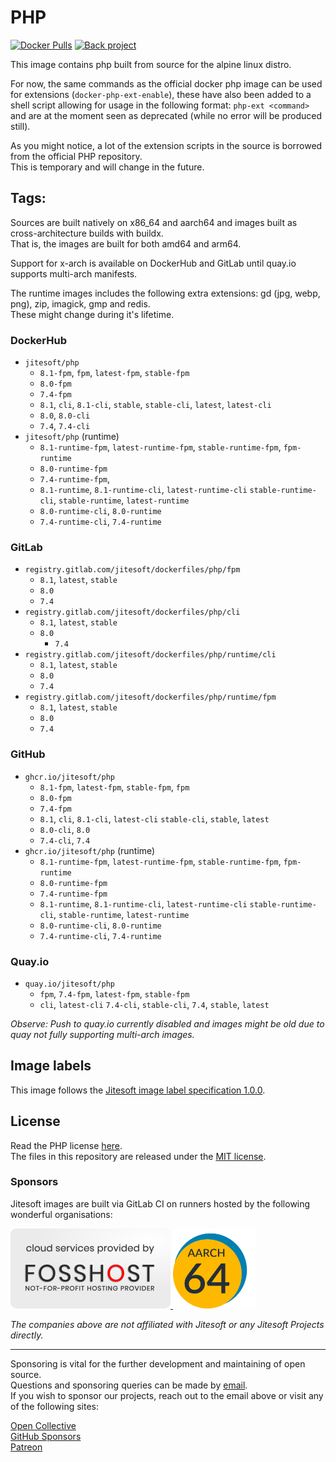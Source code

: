 # PHP

[![Docker Pulls](https://img.shields.io/docker/pulls/jitesoft/php.svg)](https://hub.docker.com/r/jitesoft/php)
[![Back project](https://img.shields.io/badge/Open%20Collective-Tip%20the%20devs!-blue.svg)](https://opencollective.com/jitesoft-open-source)

This image contains php built from source for the alpine linux distro.  

For now, the same commands as the official docker php image can be used for extensions (`docker-php-ext-enable`), these have also been added to
a shell script allowing for usage in the following format: `php-ext <command>` and are at the moment seen as deprecated (while no error will be produced still).

As you might notice, a lot of the extension scripts in the source is borrowed from the official PHP repository.  
This is temporary and will change in the future.

## Tags:

Sources are built natively on x86_64 and aarch64 and images built as cross-architecture builds with buildx.  
That is, the images are built for both amd64 and arm64.  

Support for x-arch is available on DockerHub and GitLab until quay.io supports multi-arch manifests.

The runtime images includes the following extra extensions: gd (jpg, webp, png), zip, imagick, gmp and redis.  
These might change during it's lifetime.

### DockerHub

* `jitesoft/php`
    * `8.1-fpm`, `fpm`, `latest-fpm`, `stable-fpm` 
    * `8.0-fpm`
    * `7.4-fpm`
    * `8.1`, `cli`, `8.1-cli`, `stable`, `stable-cli`, `latest`, `latest-cli`
    * `8.0`, `8.0-cli`
    * `7.4`, `7.4-cli`
* `jitesoft/php` (runtime)
  * `8.1-runtime-fpm`, `latest-runtime-fpm`, `stable-runtime-fpm`, `fpm-runtime`
  * `8.0-runtime-fpm`
  * `7.4-runtime-fpm`,
  * `8.1-runtime`, `8.1-runtime-cli`, `latest-runtime-cli` `stable-runtime-cli`, `stable-runtime`, `latest-runtime`
  * `8.0-runtime-cli`, `8.0-runtime`
  * `7.4-runtime-cli`, `7.4-runtime`
  
### GitLab

* `registry.gitlab.com/jitesoft/dockerfiles/php/fpm`
    * `8.1`, `latest`, `stable`
    * `8.0`
    * `7.4`
* `registry.gitlab.com/jitesoft/dockerfiles/php/cli`
  * `8.1`, `latest`, `stable`
  * `8.0`
    * `7.4`
* `registry.gitlab.com/jitesoft/dockerfiles/php/runtime/cli`
  * `8.1`, `latest`, `stable`
  * `8.0`
  * `7.4`
* `registry.gitlab.com/jitesoft/dockerfiles/php/runtime/fpm`
  * `8.1`, `latest`, `stable`
  * `8.0`
  * `7.4`
  
### GitHub

* `ghcr.io/jitesoft/php`
    * `8.1-fpm`, `latest-fpm`, `stable-fpm`, `fpm`
    * `8.0-fpm`
    * `7.4-fpm`
    * `8.1`, `cli`, `8.1-cli`, `latest-cli` `stable-cli`, `stable`, `latest`
    * `8.0-cli`, `8.0`
    * `7.4-cli`, `7.4`
* `ghcr.io/jitesoft/php` (runtime)
    * `8.1-runtime-fpm`, `latest-runtime-fpm`, `stable-runtime-fpm`, `fpm-runtime`
    * `8.0-runtime-fpm`
    * `7.4-runtime-fpm`
    * `8.1-runtime`, `8.1-runtime-cli`, `latest-runtime-cli` `stable-runtime-cli`, `stable-runtime`, `latest-runtime`
    * `8.0-runtime-cli`, `8.0-runtime`
    * `7.4-runtime-cli`, `7.4-runtime`

### Quay.io

* `quay.io/jitesoft/php`
    * `fpm`, `7.4-fpm`, `latest-fpm`, `stable-fpm`
    * `cli`, `latest-cli` `7.4-cli`, `stable-cli`, `7.4`, `stable`, `latest`

_Observe: Push to quay.io currently disabled and images might be old due to quay not fully supporting multi-arch images._

## Image labels

This image follows the [Jitesoft image label specification 1.0.0](https://gitlab.com/snippets/1866155).

## License

Read the PHP license [here](https://www.php.net/license/index.php).  
The files in this repository are released under the [MIT license](https://gitlab.com/jitesoft/dockerfiles/php/blob/master/LICENSE).

### Sponsors

Jitesoft images are built via GitLab CI on runners hosted by the following wonderful organisations:

<a href="https://fosshost.org/">
  <img src="https://raw.githubusercontent.com/jitesoft/misc/master/sponsors/fosshost.png" height="128" alt="Fosshost logo" />
</a>
<a href="https://www.aarch64.com/">
  <img src="https://raw.githubusercontent.com/jitesoft/misc/master/sponsors/aarch64.png" height="128" alt="Aarch64 logo" />
</a>

_The companies above are not affiliated with Jitesoft or any Jitesoft Projects directly._

---

Sponsoring is vital for the further development and maintaining of open source.  
Questions and sponsoring queries can be made by <a href="mailto:sponsor@jitesoft.com">email</a>.  
If you wish to sponsor our projects, reach out to the email above or visit any of the following sites:

[Open Collective](https://opencollective.com/jitesoft-open-source)  
[GitHub Sponsors](https://github.com/sponsors/jitesoft)  
[Patreon](https://www.patreon.com/jitesoft)

